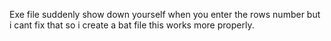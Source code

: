 Exe file suddenly show down yourself when you enter the rows number but i cant fix that so i create a bat file this works more properly.
